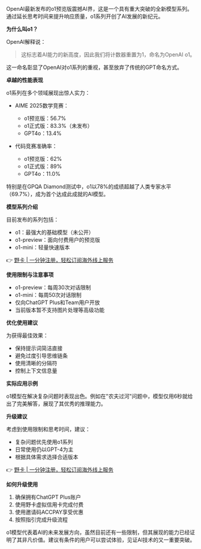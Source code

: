 OpenAI最新发布的o1预览版震撼AI界，这是一个具有重大突破的全新模型系列。通过延长思考时间来提升响应质量，o1系列开创了AI发展的新纪元。

**为什么叫o1？**

OpenAI解释说：
> 这标志着AI能力的新高度，因此我们将计数器重置为1，命名为OpenAI o1。

这一命名彰显了OpenAI对o1系列的重视，甚至放弃了传统的GPT命名方式。

**卓越的性能表现**

o1系列在多个领域展现出惊人实力：

- AIME 2025数学竞赛：
  - o1预览版：56.7%
  - o1正式版：83.3%（未发布）
  - GPT4o：13.4%

- 代码竞赛准确率：
  - o1预览版：62%
  - o1正式版：89%
  - GPT4o：11.0%

特别是在GPQA Diamond测试中，o1以78%的成绩超越了人类专家水平（69.7%），成为首个达成此成就的AI模型。

**模型系列介绍**

目前发布的系列包括：
- o1：最强大的基础模型（未公开）
- o1-preview：面向付费用户的预览版
- o1-mini：轻量快速版本

👉 [野卡 | 一分钟注册，轻松订阅海外线上服务](https://bit.ly/bewildcard)

**使用限制与注意事项**

- o1-preview：每周30次对话限制
- o1-mini：每周50次对话限制
- 仅向ChatGPT Plus和Team用户开放
- 当前版本暂不支持图片处理等高级功能

**优化使用建议**

为获得最佳效果：
- 保持提示词简洁直接
- 避免过度引导思维链条
- 使用清晰的分隔符
- 控制上下文信息量

**实际应用示例**

o1模型在解决复杂问题时表现出色。例如在"农夫过河"问题中，模型仅用6秒就给出了完美解答，展现了其优秀的推理能力。

**升级建议**

考虑到使用限制和思考时间，建议：
- 复杂问题优先使用o1系列
- 日常使用仍以GPT-4为主
- 根据具体需求选择合适版本

👉 [野卡 | 一分钟注册，轻松订阅海外线上服务](https://bit.ly/bewildcard)

**如何升级使用**

1. 确保拥有ChatGPT Plus账户
2. 使用野卡虚拟信用卡完成付费
3. 使用邀请码ACCPAY享受优惠
4. 按照指引完成升级流程

o1模型代表着AI的未来发展方向，虽然目前还有一些限制，但其展现的能力已经证明了其非凡价值。建议有条件的用户可以尝试体验，见证AI技术的又一重要突破。